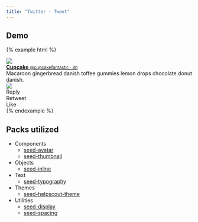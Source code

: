 ```yaml
---
title: "Twitter - Tweet"
---
```


## Demo

{% example html %}
<div class="c-card u-pad-3">
  <div class="o-flexy o-flexy--top">
    <div class="o-flexy__item u-mrg-r-3">
      <a href="#" class="c-avatar">
        <img src="/seed/images/examples/cupcake.jpg" class="c-avatar__image">
      </a>
    </div>
    <div class="o-flexy__block">
      <a href="#" class="u-d-block tx-lh-reset u-mrg-b-1">
        <strong class="t-tx-black">
          Cupcake
        </strong>
        <small class="t-tx-charcoal-200">
          @cupcakefantastic &middot; 8h
        </small>
      </a>
      <div class="u-mrg-b-1">
        Macaroon gingerbread danish toffee gummies lemon drops chocolate donut danish.
        <div class="c-card u-mrg-v-2">
          <img src="/seed/images/examples/boston-001.jpg">
        </div>
      </div>
      <div class="o-inline t-tx-charcoal-200">
        <div class="o-inline__item u-pad-r-4">
          <span class="tx-12">
            Reply
          </span>
        </div>
        <div class="o-inline__item u-pad-r-4">
          <span class="tx-12">
            Retweet
          </span>
        </div>
        <div class="o-inline__item u-pad-r-4">
          <span class="tx-12">
            Like
          </span>
        </div>
      </div>
    </div>
  </div>
</div>
{% endexample %}


## Packs utilized

* Components
  * [seed-avatar](/seed/packs/seed-avatar)
  * [seed-thumbnail](/seed/packs/seed-thumbnail)
* Objects
  * [seed-inline](/seed/packs/seed-inline)
* Text
  * [seed-typography](/seed/packs/seed-typography)
* Themes
  * [seed-helpscout-theme](/seed/packs/seed-helpscout-theme)
* Utilities
  * [seed-display](/seed/packs/seed-display)
  * [seed-spacing](/seed/packs/seed-spacing)
